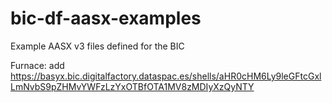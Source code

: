 # bic-df-aasx-examples
Example AASX v3 files defined for the BIC

Furnace: add
https://basyx.bic.digitalfactory.dataspac.es/shells/aHR0cHM6Ly9leGFtcGxlLmNvbS9pZHMvYWFzLzYxOTBfOTA1MV8zMDIyXzQyNTY

